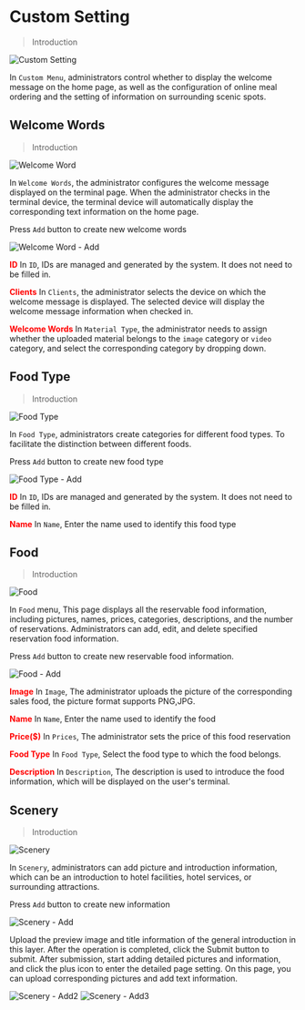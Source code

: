 # Custom Setting

>Introduction

![Custom Setting](_images/custom/custom_1.png)

In `Custom Menu`, administrators control whether to display the welcome message on the home page, as well as the configuration of online meal ordering and the setting of information on surrounding scenic spots.

## Welcome Words

>Introduction

![Welcome Word](_images/custom/custom_2.png)

In `Welcome Words`, the administrator configures the welcome message displayed on the terminal page. When the administrator checks in the terminal device, the terminal device will automatically display the corresponding text information on the home page.

Press `Add` button to create new welcome words

![Welcome Word - Add](_images/custom/custom_3.png)

<font color="red">**ID**</font> In `ID`, IDs are managed and generated by the system. It does not need to be filled in.

<font color="red">**Clients**</font> In `Clients`, the administrator selects the device on which the welcome message is displayed. The selected device will display the welcome message information when checked in.

<font color="red">**Welcome Words**</font> In `Material Type`, the administrator needs to assign whether the uploaded material belongs to the `image` category or `video` category, and select the corresponding category by dropping down.

## Food Type

>Introduction

![Food Type](_images/custom/custom_4.png)

In `Food Type`, administrators create categories for different food types. To facilitate the distinction between different foods.

Press `Add` button to create new food type

![Food Type - Add](_images/custom/custom_5.png)

<font color="red">**ID**</font> In `ID`, IDs are managed and generated by the system. It does not need to be filled in.

<font color="red">**Name**</font> In `Name`, Enter the name used to identify this food type

## Food

>Introduction

![Food](_images/custom/custom_6.png)

In `Food` menu, This page displays all the reservable food information, including pictures, names, prices, categories, descriptions, and the number of reservations. Administrators can add, edit, and delete specified reservation food information.

Press `Add` button to create new reservable food information.

![Food - Add](_images/custom/custom_7.png)

<font color="red">**Image**</font> In `Image`, The administrator uploads the picture of the corresponding sales food, the picture format supports PNG,JPG.

<font color="red">**Name**</font> In `Name`, Enter the name used to identify the food

<font color="red">**Price($)**</font> In `Prices`, The administrator sets the price of this food reservation

<font color="red">**Food Type**</font> In `Food Type`, Select the food type to which the food belongs.

<font color="red">**Description**</font> In `Description`, The description is used to introduce the food information, which will be displayed on the user's terminal.

## Scenery

>Introduction

![Scenery](_images/custom/custom_8.png)

In `Scenery`, administrators can add picture and introduction information, which can be an introduction to hotel facilities, hotel services, or surrounding attractions.

Press `Add` button to create new information

![Scenery - Add](_images/custom/custom_9.png)

Upload the preview image and title information of the general introduction in this layer. After the operation is completed, click the Submit button to submit. After submission, start adding detailed pictures and information, and click the plus icon to enter the detailed page setting. On this page, you can upload corresponding pictures and add text information.

![Scenery - Add2](_images/custom/custom_10.png ':size=40%') ![Scenery - Add3](_images/custom/custom_11.png ':size=40%')



